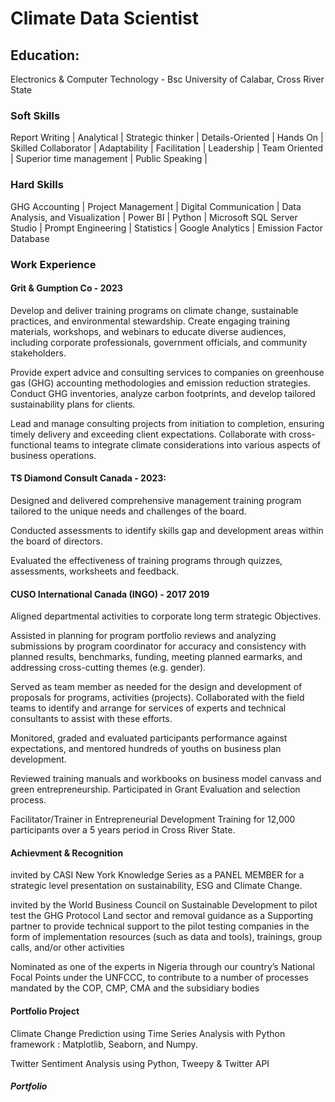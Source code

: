 # Climate Data Scientist

## Education:
Electronics & Computer Technology - Bsc
University of Calabar, Cross River State

### Soft Skills
Report Writing | Analytical | Strategic thinker | Details-Oriented | Hands On | Skilled Collaborator | Adaptability | Facilitation | Leadership | Team Oriented | Superior time management | Public Speaking | 

### Hard Skills
GHG Accounting | Project Management | Digital Communication | Data Analysis, and Visualization | Power BI | Python | Microsoft SQL Server Studio | Prompt Engineering | Statistics | Google Analytics | Emission Factor Database

### Work Experience
#### Grit & Gumption Co - 2023

Develop and deliver training programs on climate change, sustainable practices, and environmental stewardship.
Create engaging training materials, workshops, and webinars to educate diverse audiences, including corporate professionals, government officials, and community stakeholders.

Provide expert advice and consulting services to companies on greenhouse gas (GHG) accounting methodologies and emission reduction strategies.
Conduct GHG inventories, analyze carbon footprints, and develop tailored sustainability plans for clients.

Lead and manage consulting projects from initiation to completion, ensuring timely delivery and exceeding client expectations.
Collaborate with cross-functional teams to integrate climate considerations into various aspects of business operations.


#### TS Diamond Consult Canada - 2023: 
Designed and delivered comprehensive management training program tailored to the unique needs and challenges of the board.

Conducted assessments to identify skills gap and development areas within the board of directors.

Evaluated the effectiveness of training programs through quizzes, assessments, worksheets and feedback.

#### CUSO International Canada (INGO) - 2017 2019
Aligned departmental activities to corporate long term strategic Objectives.

Assisted in planning for program portfolio reviews and analyzing submissions by program coordinator for accuracy and consistency with planned results, benchmarks, funding, meeting planned earmarks, and addressing cross-cutting themes (e.g. gender).

Served as team member as needed for the design and development of proposals for programs, activities (projects). Collaborated with the field teams  to identify and arrange for services of experts and technical consultants to assist with these efforts.

Monitored, graded and evaluated participants performance against
expectations, and mentored hundreds of youths on business plan development.

Reviewed training manuals and workbooks on business model canvass and green entrepreneurship.
Participated in Grant Evaluation and selection process.

Facilitator/Trainer in Entrepreneurial Development Training for 12,000 participants over a 5 years period in Cross River State.

#### Achievment & Recognition

invited by CASI New York Knowledge Series as a PANEL MEMBER for a strategic level presentation on sustainability, ESG and Climate Change. 

invited by the World Business Council on Sustainable Development to pilot test the GHG Protocol Land sector and removal guidance as a Supporting partner to provide technical support to the pilot testing companies in the form of implementation resources (such as data and tools), trainings, group calls, and/or other activities

Nominated as one of the experts in Nigeria through our country’s National Focal Points under the UNFCCC, to contribute to a number of processes mandated by the COP, CMP, CMA and the subsidiary bodies


#### Portfolio Project
Climate Change Prediction using Time Series Analysis with Python framework  : Matplotlib, Seaborn, and Numpy.

Twitter Sentiment Analysis using Python, Tweepy & Twitter API

















##### Portfolio

